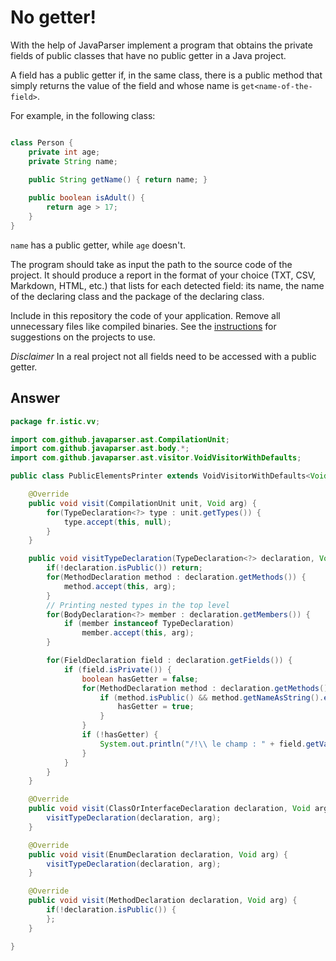 # No getter!

With the help of JavaParser implement a program that obtains the private fields of public classes that have no public getter in a Java project. 

A field has a public getter if, in the same class, there is a public method that simply returns the value of the field and whose name is `get<name-of-the-field>`.

For example, in the following class:

```Java

class Person {
    private int age;
    private String name;
    
    public String getName() { return name; }

    public boolean isAdult() {
        return age > 17;
    }
}
```

`name` has a public getter, while `age` doesn't.

The program should take as input the path to the source code of the project. It should produce a report in the format of your choice (TXT, CSV, Markdown, HTML, etc.) that lists for each detected field: its name, the name of the declaring class and the package of the declaring class.

Include in this repository the code of your application. Remove all unnecessary files like compiled binaries. See the [instructions](../sujet.md) for suggestions on the projects to use.

*Disclaimer* In a real project not all fields need to be accessed with a public getter.


## Answer

```java
package fr.istic.vv;

import com.github.javaparser.ast.CompilationUnit;
import com.github.javaparser.ast.body.*;
import com.github.javaparser.ast.visitor.VoidVisitorWithDefaults;

public class PublicElementsPrinter extends VoidVisitorWithDefaults<Void> {

    @Override
    public void visit(CompilationUnit unit, Void arg) {
        for(TypeDeclaration<?> type : unit.getTypes()) {
            type.accept(this, null);
        }
    }

    public void visitTypeDeclaration(TypeDeclaration<?> declaration, Void arg) {
        if(!declaration.isPublic()) return;
        for(MethodDeclaration method : declaration.getMethods()) {
            method.accept(this, arg);
        }
        // Printing nested types in the top level
        for(BodyDeclaration<?> member : declaration.getMembers()) {
            if (member instanceof TypeDeclaration)
                member.accept(this, arg);
        }

        for(FieldDeclaration field : declaration.getFields()) {
            if (field.isPrivate()) {
                boolean hasGetter = false;
                for(MethodDeclaration method : declaration.getMethods()) {
                    if (method.isPublic() && method.getNameAsString().equals("get" + field.getVariable(0).getNameAsString().substring(0,1).toUpperCase() + field.getVariable(0).getNameAsString().substring(1))) {
                        hasGetter = true;
                    }
                }
                if (!hasGetter) {
                    System.out.println("/!\\ le champ : " + field.getVariable(0).getNameAsString() + " ne possède pas de getter !");
                }
            }
        }
    }

    @Override
    public void visit(ClassOrInterfaceDeclaration declaration, Void arg) {
        visitTypeDeclaration(declaration, arg);
    }

    @Override
    public void visit(EnumDeclaration declaration, Void arg) {
        visitTypeDeclaration(declaration, arg);
    }

    @Override
    public void visit(MethodDeclaration declaration, Void arg) {
        if(!declaration.isPublic()) {
        };
    }

}
```
